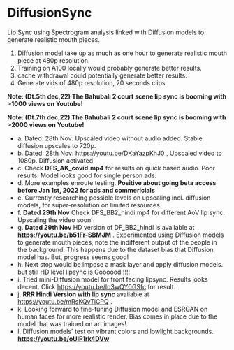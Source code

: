 # DiffusionSync
Lip Sync using Spectrogram analysis linked with Diffusion models to generate realistic mouth pieces.

1. Diffusion model take up as much as one hour to generate realistic mouth piece at 480p resolution. 
2. Training on A100 locally would probably generate better results.
3. cache withdrawal could potentially generate better results.
4. Generate vids of 480p resolution, 20 seconds clips.

**Note: (Dt.5th dec,22) The Bahubali 2 court scene lip sync is booming with >1000 views on Youtube!**

**Note: (Dt.7th dec,22) The Bahubali 2 court scene lip sync is booming with >2000 views on Youtube!**


* a. Dated: 28th Nov: Upscaled video without audio added. Stable diffusion upscales to 720p.
* b. Dated: 28th Nov: https://youtu.be/DKaYazpKhJ0 , Upscaled video to 1080p. Diffusion activated
* c. Check **DFS_AK_covid.mp4** for results on quick based audio. Poor results. Model looks good for single person ads. 
* d. More examples enroute testing. **Positive about going beta access before Jan 1st, 2022 for ads and commericials** 
* e. Currently researching possible levels on upscaling incl. diffusion models, for super-resolution on limited resources.
* f. **Dated 29th Nov** Check DFS_BB2_hindi.mp4 for different AoV lip sync. Upscaling the video soon!
* g. **Dated 29th Nov** HD version of DF_BB2_hindi is available at **https://youtu.be/b51Fr-SBMJM** . Experimented using Diffusion models to generate mouth pieces, note the indifferent output of the people in the background. This happens due to the dataset bias that Diffusion model has. But, progress seems good!
* h. Next stop would be impose a mask layer and apply diffusion models. but still HD level lipsync is Goooood!!!!!
* i. Tried mini-Diffusion model for front facing lipsync. Results looks decent. Click https://youtu.be/Io3wQY0GSfc for result.
* j. **RRR Hindi Version with lip sync** available at https://youtu.be/mRsKQvTiCPQ . 
* k. Looking forward to fine-tuning Diffusion model and ESRGAN on human faces for more realistic render. Bias comes in place due to the model that was trained on art images!
* l. Diffusion models' test on vibrant colors and lowlight backgrounds. **https://youtu.be/oUlF1rk4DVw** 
